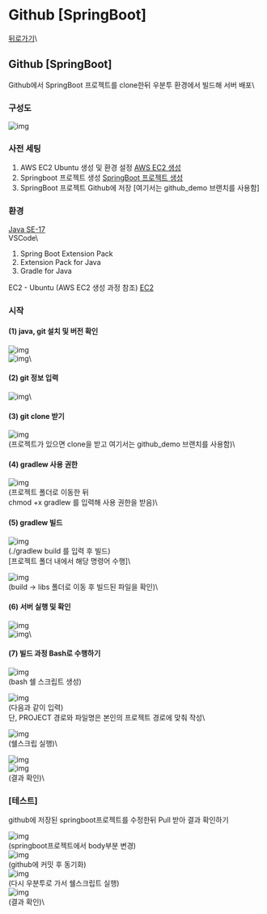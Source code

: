 # Github \[SpringBoot]

[뒤로가기](../)\


## Github \[SpringBoot]

Github에서 SpringBoot 프로젝트를 clone한뒤 우분투 환경에서 빌드해 서버 배포\


### 구성도

![img](<../Data/Img/github \[SpringBoot].png>)

### 사전 세팅

1. AWS EC2 Ubuntu 생성 및 환경 설정 [AWS EC2 생성](../AWS/EC2.md)
2. Springboot 프로젝트 생성 [SpringBoot 프로젝트 생성](<Local \[SpringBoot].md>)
3. SpringBoot 프로젝트 Github에 저장 \[여기서는 github\_demo 브랜치를 사용함]

### 환경

[Java SE-17](https://www.oracle.com/java/technologies/javase/jdk17-archive-downloads.html)\
VSCode\


1. Spring Boot Extension Pack
2. Extension Pack for Java
3. Gradle for Java

EC2 - Ubuntu (AWS EC2 생성 과정 참조) [EC2](../AWS/EC2.md)

### 시작

#### (1) java, git 설치 및 버전 확인

![img](../Data/Img/github1.png)\
![img](../Data/Img/github2.png)\


#### (2) git 정보 입력

![img](../Data/Img/github3.png)\


#### (3) git clone 받기

![img](../Data/Img/github4.png)\
(프로젝트가 있으면 clone을 받고 여기서는 github\_demo 브랜치를 사용함)\


#### (4) gradlew 사용 권한

![img](../Data/Img/github5.png)\
(프로젝트 폴더로 이동한 뒤\
chmod +x gradlew 를 입력해 사용 권한을 받음)\


#### (5) gradlew 빌드

![img](../Data/Img/github6.png)\
(./gradlew build 를 입력 후 빌드)\
\[프로젝트 폴더 내에서 해당 명령어 수행]\


![img](../Data/Img/github7.png)\
(build -> libs 폴더로 이동 후 빌드된 파일을 확인)\


#### (6) 서버 실행 및 확인

![img](../Data/Img/github8.png)\
![img](../Data/Img/github9.png)\


#### (7) 빌드 과정 Bash로 수행하기

![img](../Data/Img/github10.png)\
(bash 쉘 스크립트 생성)

![img](../Data/Img/github11.png)\
(다음과 같이 입력)\
단, PROJECT 경로와 파일명은 본인의 프로젝트 경로에 맞춰 작성\


![img](../Data/Img/github18.png)\
(쉘스크립 실행)\


![img](../Data/Img/github12.png)\
![img](../Data/Img/github13.png)\
(결과 확인)\


### \[테스트]

github에 저장된 springboot프로젝트를 수정한뒤 Pull 받아 결과 확인하기

![img](../Data/Img/github14.png)\
(springboot프로젝트에서 body부분 변경)\
![img](../Data/Img/github15.png)\
(github에 커밋 후 동기화)\
![img](../Data/Img/github16.png)\
(다시 우분투로 가서 쉘스크립트 실행)\
![img](../Data/Img/github17.png)\
(결과 확인)\
